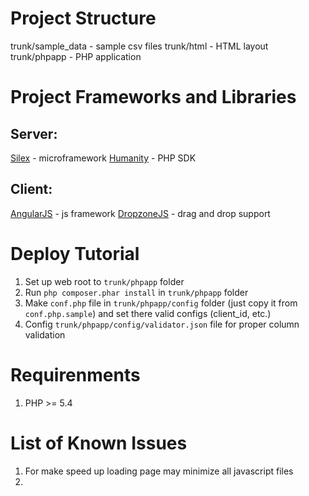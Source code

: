 Project Structure
=================
trunk/sample_data - sample csv files
trunk/html - HTML layout
trunk/phpapp - PHP application


Project Frameworks and Libraries
=================
## Server: 
[Silex](http://silex.sensiolabs.org/) - microframework
[Humanity](https://github.com/humanityapp/php-sdk) - PHP SDK

## Client:
[AngularJS](https://angularjs.org/) - js framework
[DropzoneJS](http://www.dropzonejs.com/) - drag and drop support


Deploy Tutorial
=================
1. Set up web root to ```trunk/phpapp``` folder
2. Run ```php composer.phar install``` in ```trunk/phpapp``` folder
3. Make ```conf.php``` file in ```trunk/phpapp/config``` folder (just copy it from ```conf.php.sample```) and set there valid configs (client_id, etc.)
4. Config ```trunk/phpapp/config/validator.json``` file for proper column validation


Requirenments
=================
1. PHP >= 5.4


List of Known Issues
=================
1. For make speed up loading page may minimize all javascript files
2.